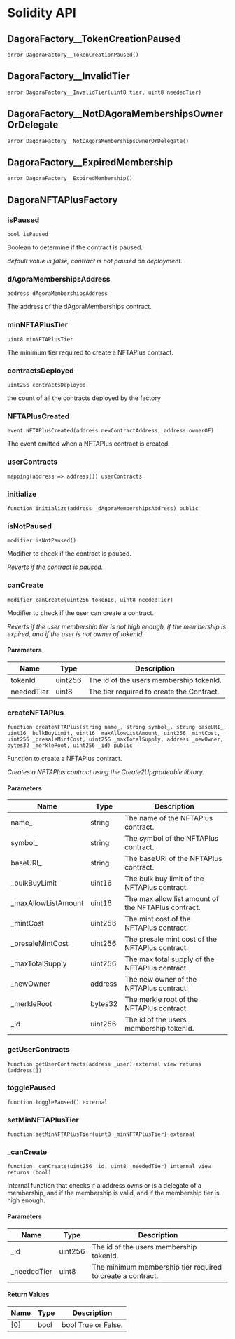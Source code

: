 # Solidity API

## DagoraFactory__TokenCreationPaused

```solidity
error DagoraFactory__TokenCreationPaused()
```

## DagoraFactory__InvalidTier

```solidity
error DagoraFactory__InvalidTier(uint8 tier, uint8 neededTier)
```

## DagoraFactory__NotDAgoraMembershipsOwnerOrDelegate

```solidity
error DagoraFactory__NotDAgoraMembershipsOwnerOrDelegate()
```

## DagoraFactory__ExpiredMembership

```solidity
error DagoraFactory__ExpiredMembership()
```

## DagoraNFTAPlusFactory

### isPaused

```solidity
bool isPaused
```

Boolean to determine if the contract is paused.

_default value is false, contract is not paused on deployment._

### dAgoraMembershipsAddress

```solidity
address dAgoraMembershipsAddress
```

The address of the dAgoraMemberships contract.

### minNFTAPlusTier

```solidity
uint8 minNFTAPlusTier
```

The minimum tier required to create a NFTAPlus contract.

### contractsDeployed

```solidity
uint256 contractsDeployed
```

the count of all the contracts deployed by the factory

### NFTAPlusCreated

```solidity
event NFTAPlusCreated(address newContractAddress, address ownerOF)
```

The event emitted when a NFTAPlus contract is created.

### userContracts

```solidity
mapping(address => address[]) userContracts
```

### initialize

```solidity
function initialize(address _dAgoraMembershipsAddress) public
```

### isNotPaused

```solidity
modifier isNotPaused()
```

Modifier to check if the contract is paused.

_Reverts if the contract is paused._

### canCreate

```solidity
modifier canCreate(uint256 tokenId, uint8 neededTier)
```

Modifier to check if the user can create a contract.

_Reverts if the user membership tier is not high enough, if the membership is expired, and if the user is not owner of tokenId._

#### Parameters

| Name | Type | Description |
| ---- | ---- | ----------- |
| tokenId | uint256 | The id of the users membership tokenId. |
| neededTier | uint8 | The tier required to create the Contract. |

### createNFTAPlus

```solidity
function createNFTAPlus(string name_, string symbol_, string baseURI_, uint16 _bulkBuyLimit, uint16 _maxAllowListAmount, uint256 _mintCost, uint256 _presaleMintCost, uint256 _maxTotalSupply, address _newOwner, bytes32 _merkleRoot, uint256 _id) public
```

Function to create a NFTAPlus contract.

_Creates a NFTAPlus contract using the Create2Upgradeable library._

#### Parameters

| Name | Type | Description |
| ---- | ---- | ----------- |
| name_ | string | The name of the NFTAPlus contract. |
| symbol_ | string | The symbol of the NFTAPlus contract. |
| baseURI_ | string | The baseURI of the NFTAPlus contract. |
| _bulkBuyLimit | uint16 | The bulk buy limit of the NFTAPlus contract. |
| _maxAllowListAmount | uint16 | The max allow list amount of the NFTAPlus contract. |
| _mintCost | uint256 | The mint cost of the NFTAPlus contract. |
| _presaleMintCost | uint256 | The presale mint cost of the NFTAPlus contract. |
| _maxTotalSupply | uint256 | The max total supply of the NFTAPlus contract. |
| _newOwner | address | The new owner of the NFTAPlus contract. |
| _merkleRoot | bytes32 | The merkle root of the NFTAPlus contract. |
| _id | uint256 | The id of the users membership tokenId. |

### getUserContracts

```solidity
function getUserContracts(address _user) external view returns (address[])
```

### togglePaused

```solidity
function togglePaused() external
```

### setMinNFTAPlusTier

```solidity
function setMinNFTAPlusTier(uint8 _minNFTAPlusTier) external
```

### _canCreate

```solidity
function _canCreate(uint256 _id, uint8 _neededTier) internal view returns (bool)
```

Internal function that checks if a address owns or is a delegate of a membership, and if the membership is valid, and if the membership tier is high enough.

#### Parameters

| Name | Type | Description |
| ---- | ---- | ----------- |
| _id | uint256 | The id of the users membership tokenId. |
| _neededTier | uint8 | The minimum membership tier required to create a contract. |

#### Return Values

| Name | Type | Description |
| ---- | ---- | ----------- |
| [0] | bool | bool True or False. |

